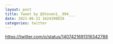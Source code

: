 ```yaml
--- 
layout: post 
title: Tweet by @Steven1__994___ 
date: 2021-06-22 1624390810 
categories: twitter 
--- 
```

https://twitter.com/o/status/1407421691316342788